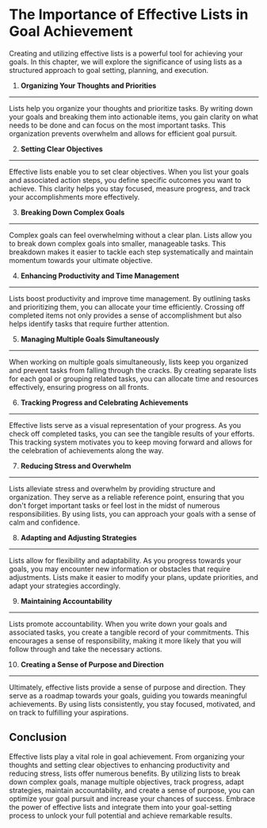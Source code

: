 The Importance of Effective Lists in Goal Achievement
================================================================

Creating and utilizing effective lists is a powerful tool for achieving your goals. In this chapter, we will explore the significance of using lists as a structured approach to goal setting, planning, and execution.

1. **Organizing Your Thoughts and Priorities**
----------------------------------------------

Lists help you organize your thoughts and prioritize tasks. By writing down your goals and breaking them into actionable items, you gain clarity on what needs to be done and can focus on the most important tasks. This organization prevents overwhelm and allows for efficient goal pursuit.

2. **Setting Clear Objectives**
-------------------------------

Effective lists enable you to set clear objectives. When you list your goals and associated action steps, you define specific outcomes you want to achieve. This clarity helps you stay focused, measure progress, and track your accomplishments more effectively.

3. **Breaking Down Complex Goals**
----------------------------------

Complex goals can feel overwhelming without a clear plan. Lists allow you to break down complex goals into smaller, manageable tasks. This breakdown makes it easier to tackle each step systematically and maintain momentum towards your ultimate objective.

4. **Enhancing Productivity and Time Management**
-------------------------------------------------

Lists boost productivity and improve time management. By outlining tasks and prioritizing them, you can allocate your time efficiently. Crossing off completed items not only provides a sense of accomplishment but also helps identify tasks that require further attention.

5. **Managing Multiple Goals Simultaneously**
---------------------------------------------

When working on multiple goals simultaneously, lists keep you organized and prevent tasks from falling through the cracks. By creating separate lists for each goal or grouping related tasks, you can allocate time and resources effectively, ensuring progress on all fronts.

6. **Tracking Progress and Celebrating Achievements**
-----------------------------------------------------

Effective lists serve as a visual representation of your progress. As you check off completed tasks, you can see the tangible results of your efforts. This tracking system motivates you to keep moving forward and allows for the celebration of achievements along the way.

7. **Reducing Stress and Overwhelm**
------------------------------------

Lists alleviate stress and overwhelm by providing structure and organization. They serve as a reliable reference point, ensuring that you don't forget important tasks or feel lost in the midst of numerous responsibilities. By using lists, you can approach your goals with a sense of calm and confidence.

8. **Adapting and Adjusting Strategies**
----------------------------------------

Lists allow for flexibility and adaptability. As you progress towards your goals, you may encounter new information or obstacles that require adjustments. Lists make it easier to modify your plans, update priorities, and adapt your strategies accordingly.

9. **Maintaining Accountability**
---------------------------------

Lists promote accountability. When you write down your goals and associated tasks, you create a tangible record of your commitments. This encourages a sense of responsibility, making it more likely that you will follow through and take the necessary actions.

10. **Creating a Sense of Purpose and Direction**
-------------------------------------------------

Ultimately, effective lists provide a sense of purpose and direction. They serve as a roadmap towards your goals, guiding you towards meaningful achievements. By using lists consistently, you stay focused, motivated, and on track to fulfilling your aspirations.

Conclusion
----------

Effective lists play a vital role in goal achievement. From organizing your thoughts and setting clear objectives to enhancing productivity and reducing stress, lists offer numerous benefits. By utilizing lists to break down complex goals, manage multiple objectives, track progress, adapt strategies, maintain accountability, and create a sense of purpose, you can optimize your goal pursuit and increase your chances of success. Embrace the power of effective lists and integrate them into your goal-setting process to unlock your full potential and achieve remarkable results.
